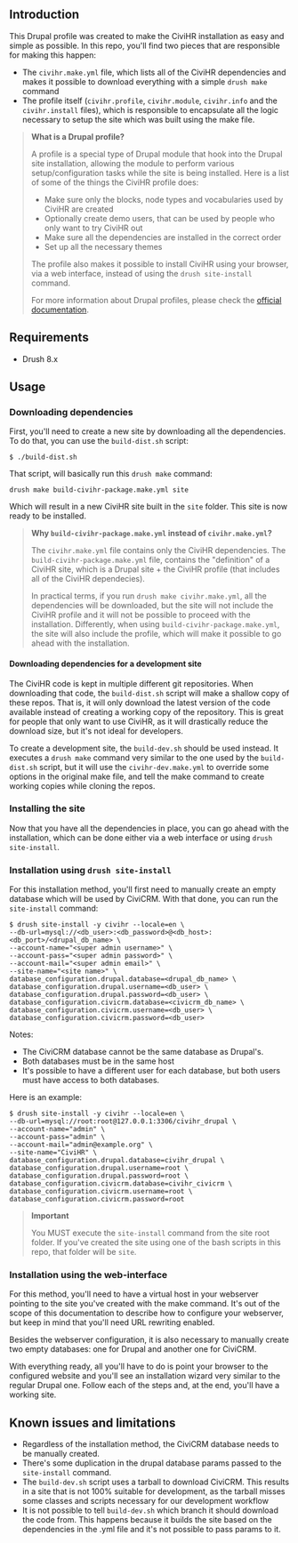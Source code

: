 ## Introduction

This Drupal profile was created to make the CiviHR installation as easy and simple as possible. In this repo, you'll find two pieces that are responsible for making this happen:

- The `civihr.make.yml` file, which lists all of the CiviHR dependencies and makes it possible to download everything with a simple `drush make` command
- The profile itself (`civihr.profile`, `civihr.module`, `civihr.info` and the `civihr.install` files), which is responsible to encapsulate all the logic necessary to setup the site which was built using the make file.

> **What is a Drupal profile?**
> 
> A profile is a special type of Drupal module that hook into the Drupal site installation, allowing the module to perform various setup/configuration tasks while the site is being installed. Here is a list of some of the things the CiviHR profile does:
> 
> - Make sure only the blocks, node types and vocabularies used by CiviHR are created
> - Optionally create demo users, that can be used by people who only want to try CiviHR out
> - Make sure all the dependencies are installed in the correct order
> - Set up all the necessary themes
>
> The profile also makes it possible to install CiviHR using your browser, via a web interface, instead of using the `drush site-install` command.
> 
> For more information about Drupal profiles, please check the [official documentation](https://www.drupal.org/docs/7/creating-distributions).

## Requirements

- Drush 8.x

## Usage

### Downloading dependencies

First, you'll need to create a new site by downloading all the dependencies. To do that, you can use the `build-dist.sh` script:

```
$ ./build-dist.sh
```

That script, will basically run this `drush make` command:

```
drush make build-civihr-package.make.yml site
```

Which will result in a new CiviHR site built in the `site` folder. This site is now ready to be installed.

> **Why `build-civihr-package.make.yml` instead of `civihr.make.yml`?**
> 
> The `civihr.make.yml` file contains only the CiviHR dependencies. The `build-civihr-package.make.yml` file, contains the "definition" of a CiviHR site, which is a Drupal site + the CiviHR profile (that includes all of the CiviHR dependecies).
>
> In practical terms, if you run `drush make civihr.make.yml`, all the dependencies will be downloaded, but the site will not include the CiviHR profile and it will not be possible to proceed with the installation. Differently, when using `build-civihr-package.make.yml`, the site will also include the profile, which will make it possible to go ahead with the installation.

#### Downloading dependencies for a development site

The CiviHR code is kept in multiple different git repositories. When downloading that code, the `build-dist.sh` script will make a shallow copy of these repos. That is, it will only download the latest version of the code available instead of creating a working copy of the repository. This is great for people that only want to use CiviHR, as it will drastically reduce the download size, but it's not ideal for developers. 

To create a development site, the `build-dev.sh` should be used instead. It executes a `drush make` command very similar to the one used by the `build-dist.sh` script, but it will use the `civihr-dev.make.yml` to override some options in the original make file, and tell the make command to create working copies while cloning the repos.

### Installing the site

Now that you have all the dependencies in place, you can go ahead with the installation, which can be done either via a web interface or using `drush site-install`.

### Installation using `drush site-install`

For this installation method, you'll first need to manually create an empty database which will be used by CiviCRM. With that done, you can run the `site-install` command:

```
$ drush site-install -y civihr --locale=en \
--db-url=mysql://<db_user>:<db_password>@<db_host>:<db_port>/<drupal_db_name> \
--account-name="<super admin username>" \
--account-pass="<super admin password>" \
--account-mail="<super admin email>" \
--site-name="<site name>" \
database_configuration.drupal.database=<drupal_db_name> \
database_configuration.drupal.username=<db_user> \
database_configuration.drupal.password=<db_user> \
database_configuration.civicrm.database=<civicrm_db_name> \
database_configuration.civicrm.username=<db_user> \
database_configuration.civicrm.password=<db_user>
```

Notes:
- The CiviCRM database cannot be the same database as Drupal's.
- Both databases must be in the same host
- It's possible to have a different user for each database, but both users must have access to both databases.

Here is an example:

```
$ drush site-install -y civihr --locale=en \
--db-url=mysql://root:root@127.0.0.1:3306/civihr_drupal \
--account-name="admin" \
--account-pass="admin" \
--account-mail="admin@example.org" \
--site-name="CiviHR" \
database_configuration.drupal.database=civihr_drupal \
database_configuration.drupal.username=root \
database_configuration.drupal.password=root \
database_configuration.civicrm.database=civihr_civicrm \
database_configuration.civicrm.username=root \
database_configuration.civicrm.password=root
```

> **Important**
>
> You MUST execute the `site-install` command from the site root folder. If you've created the site using one of the bash scripts in this repo, that folder will be `site`.

### Installation using the web-interface

For this method, you'll need to have a virtual host in your webserver pointing to the site you've created with the make command. It's out of the scope of this documentation to describe how to configure your webserver, but keep in mind that you'll need URL rewriting enabled.

Besides the webserver configuration, it is also necessary to manually create two empty databases: one for Drupal and another one for CiviCRM.

With everything ready, all you'll have to do is point your browser to the configured website and you'll see an installation wizard very similar to the regular Drupal one. Follow each of the steps and, at the end, you'll have a working site.

## Known issues and limitations

- Regardless of the installation method, the CiviCRM database needs to be manually created.
- There's some duplication in the drupal database params passed to the `site-install` command.
- The `build-dev.sh` script uses a tarball to download CiviCRM. This results in a site that is not 100% suitable for development, as the tarball misses some classes and scripts necessary for our development workflow
- It is not possible to tell `build-dev.sh` which branch it should download the code from. This happens because it builds the site based on the dependencies in the .yml file and it's not possible to pass params to it.
